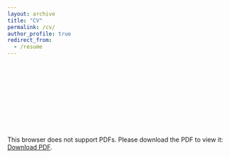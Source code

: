 ```yaml
---
layout: archive
title: "CV"
permalink: /cv/
author_profile: true
redirect_from:
  - /resume
---
```


<object data="https://lijingwang.github.io/files/Lijing_CV_Feb02_2023.pdf" type="application/pdf" width="750px" height="750px">
    <embed src="https://lijingwang.github.io/files/Lijing_CV_Feb02_2023.pdf" type="application/pdf">
        <p>This browser does not support PDFs. Please download the PDF to view it: <a href="https://lijingwang.github.io/files/Lijing_CV_Feb02_2023.pdf">Download PDF</a>.</p>
    </embed>
</object>